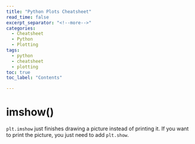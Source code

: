 ```yaml
---
title: "Python Plots Cheatsheet"
read_time: false
excerpt_separator: "<!--more-->"
categories:
  - Cheatsheet
  - Python
  - Plotting
tags:
  - python
  - cheatsheet
  - plotting
toc: true
toc_label: "Contents"

---
```


# imshow()

`plt.imshow` just finishes drawing a picture instead of printing it. If you want to print the picture, you just need to add `plt.show`.
